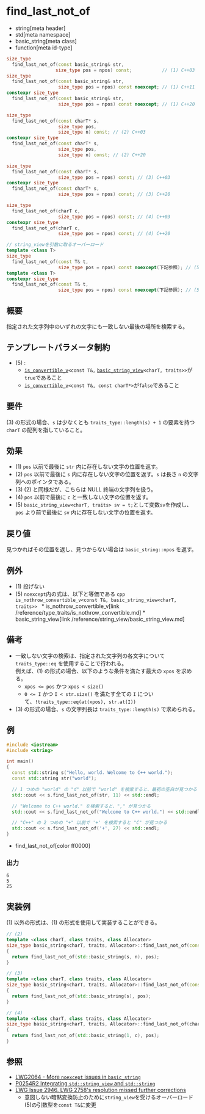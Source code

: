 # find_last_not_of
* string[meta header]
* std[meta namespace]
* basic_string[meta class]
* function[meta id-type]

```cpp
size_type
  find_last_not_of(const basic_string& str,
                  size_type pos = npos) const;           // (1) C++03
size_type
  find_last_not_of(const basic_string& str,
                   size_type pos = npos) const noexcept; // (1) C++11
constexpr size_type
  find_last_not_of(const basic_string& str,
                   size_type pos = npos) const noexcept; // (1) C++20

size_type
  find_last_not_of(const charT* s,
                   size_type pos,
                   size_type n) const; // (2) C++03
constexpr size_type
  find_last_not_of(const charT* s,
                   size_type pos,
                   size_type n) const; // (2) C++20

size_type
  find_last_not_of(const charT* s,
                   size_type pos = npos) const; // (3) C++03
constexpr size_type
  find_last_not_of(const charT* s,
                   size_type pos = npos) const; // (3) C++20

size_type
  find_last_not_of(charT c,
                   size_type pos = npos) const; // (4) C++03
constexpr size_type
  find_last_not_of(charT c,
                   size_type pos = npos) const; // (4) C++20

// string_viewを引数に取るオーバーロード
template <class T>
size_type
  find_last_not_of(const T& t,
                   size_type pos = npos) const noexcept(下記参照); // (5) C++17
template <class T>
constexpr size_type
  find_last_not_of(const T& t,
                   size_type pos = npos) const noexcept(下記参照); // (5) C++20
```

## 概要
指定された文字列中のいずれの文字にも一致しない最後の場所を検索する。

## テンプレートパラメータ制約
- (5) :
    - [`is_convertible_v`](/reference/type_traits/is_convertible.md)`<const T&,` [`basic_string_view`](/reference/string_view/basic_string_view.md)`<charT, traits>>`が`true`であること
    - [`is_convertible_v`](/reference/type_traits/is_convertible.md)`<const T&, const charT*>`が`false`であること


## 要件
(3) の形式の場合、`s` は少なくとも `traits_type::length(s) + 1` の要素を持つ `charT` の配列を指していること。


## 効果
- (1) `pos` 以前で最後に `str` 内に存在しない文字の位置を返す。
- (2) `pos` 以前で最後に `s` 内に存在しない文字の位置を返す。`s` は長さ `n` の文字列へのポインタである。
- (3) (2) と同様だが、こちらは NULL 終端の文字列を扱う。
- (4) `pos` 以前で最後に `c` と一致しない文字の位置を返す。
- (5) `basic_string_view<charT, traits> sv = t;`として変数`sv`を作成し、`pos` より前で最後に `sv` 内に存在しない文字の位置を返す。


## 戻り値
見つかればその位置を返し、見つからない場合は `basic_string::npos` を返す。


## 例外
- (1) 投げない
- (5) `noexcept`内の式は、以下と等価である
        ```cpp
        is_nothrow_convertible_v<const T&, basic_string_view<charT, traits>>
        ```
        * is_nothrow_convertible_v[link /reference/type_traits/is_nothrow_convertible.md]
        * basic_string_view[link /reference/string_view/basic_string_view.md]


## 備考
- 一致しない文字の検索は、指定された文字列の各文字について `traits_type::eq` を使用することで行われる。  
	例えば、(1) の形式の場合、以下のような条件を満たす最大の `xpos` を求める。
	* `xpos <= pos` かつ `xpos < size()`
	* `0 <= I` かつ `I < str.size()` を満たす全ての `I` について、`!traits_type::eq(at(xpos), str.at(I))`
- (3) の形式の場合、`s` の文字列長は `traits_type::length(s)` で求められる。


## 例
```cpp example
#include <iostream>
#include <string>

int main()
{
  const std::string s("Hello, world. Welcome to C++ world.");
  const std::string str("world");

  // 1 つめの "world" の "d" 以前で "world" を検索すると、最初の空白が見つかる
  std::cout << s.find_last_not_of(str, 11) << std::endl;

  // "Welcome to C++ world." を検索すると、"," が見つかる
  std::cout << s.find_last_not_of("Welcome to C++ world.") << std::endl;

  // "C++" の 2 つめの "+" 以前で '+' を検索すると "C" が見つかる
  std::cout << s.find_last_not_of('+', 27) << std::endl;
}
```
* find_last_not_of[color ff0000]

### 出力
```
6
5
25
```


## 実装例
(1) 以外の形式は、(1) の形式を使用して実装することができる。
```cpp
// (2)
template <class charT, class traits, class Allocator>
size_type basic_string<charT, traits, Allocator>::find_last_not_of(const charT* s, size_type pos, size_type n) const
{
  return find_last_not_of(std::basic_string(s, n), pos);
}

// (3)
template <class charT, class traits, class Allocator>
size_type basic_string<charT, traits, Allocator>::find_last_not_of(const charT* s, size_type pos = npos) const
{
  return find_last_not_of(std::basic_string(s), pos);
}

// (4)
template <class charT, class traits, class Allocator>
size_type basic_string<charT, traits, Allocator>::find_last_not_of(charT c, size_type pos = npos) const
{
  return find_last_not_of(std::basic_string(1, c), pos);
}
```

## 参照
- [LWG2064 - More `noexcept` issues in `basic_string`](https://wg21.cmeerw.net/lwg/issue2064)
- [P0254R2 Integrating `std::string_view` and `std::string`](http://www.open-std.org/jtc1/sc22/wg21/docs/papers/2016/p0254r2.pdf)
- [LWG Issue 2946. LWG 2758's resolution missed further corrections](https://wg21.cmeerw.net/lwg/issue2946)
    - 意図しない暗黙変換防止のために`string_view`を受けるオーバーロード(5)の引数型を`const T&`に変更
